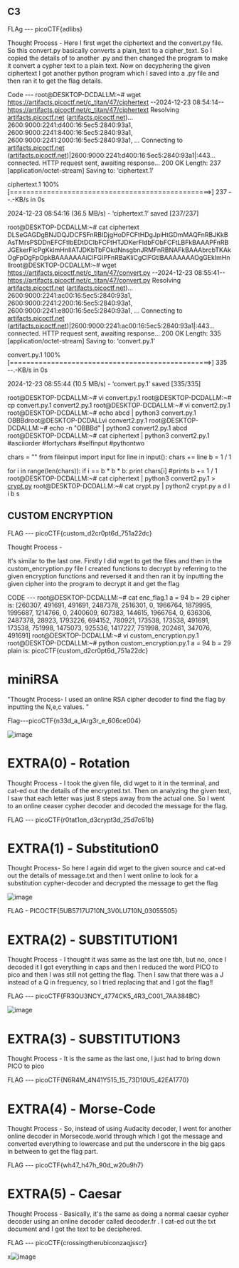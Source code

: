 ## C3

FLAg --- picoCTF{adlibs}

Thought Process - 
Here I first wget the ciphertext and the convert.py file. So this convert.py basically converts a plain_text to a cipher_text. So I copied the details of to another .py and then changed the program to make it convert a 
cypher text to a plain text. Now on decyphering the given ciphertext I got another python program which I saved into a .py file and then ran it to get the flag details.

Code ---
root@DESKTOP-DCDALLM:~# wget https://artifacts.picoctf.net/c_titan/47/ciphertext
--2024-12-23 08:54:14--  https://artifacts.picoctf.net/c_titan/47/ciphertext
Resolving [artifacts.picoctf.net](http://artifacts.picoctf.net/) ([artifacts.picoctf.net](http://artifacts.picoctf.net/))... 2600:9000:2241:d400:16:5ec5:2840:93a1, 2600:9000:2241:8400:16:5ec5:2840:93a1, 2600:9000:2241:2000:16:5ec5:2840:93a1, ...
Connecting to [artifacts.picoctf.net](http://artifacts.picoctf.net/) ([artifacts.picoctf.net](http://artifacts.picoctf.net/))|2600:9000:2241:d400:16:5ec5:2840:93a1|:443... connected.
HTTP request sent, awaiting response... 200 OK
Length: 237 [application/octet-stream]
Saving to: ‘ciphertext.1’

ciphertext.1                  100%[=================================================>]     237  --.-KB/s    in 0s

2024-12-23 08:54:16 (36.5 MB/s) - ‘ciphertext.1’ saved [237/237]

root@DESKTOP-DCDALLM:~# cat ciphertext
DLSeGAGDgBNJDQJDCFSFnRBIDjgHoDFCFtHDgJpiHtGDmMAQFnRBJKkBAsTMrsPSDDnEFCFtIbEDtDCIbFCFtHTJDKerFldbFObFCFtLBFkBAAAPFnRBJGEkerFlcPgKkImHnIlATJDKbTbFOkdNnsgbnJRMFnRBNAFkBAAAbrcbTKAkOgFpOgFpOpkBAAAAAAAiClFGIPFnRBaKliCgClFGtIBAAAAAAAOgGEkImHnIlroot@DESKTOP-DCDALLM:~# wget https://artifacts.picoctf.net/c_titan/47/convert.py
--2024-12-23 08:55:41--  https://artifacts.picoctf.net/c_titan/47/convert.py
Resolving [artifacts.picoctf.net](http://artifacts.picoctf.net/) ([artifacts.picoctf.net](http://artifacts.picoctf.net/))... 2600:9000:2241:ac00:16:5ec5:2840:93a1, 2600:9000:2241:2200:16:5ec5:2840:93a1, 2600:9000:2241:e800:16:5ec5:2840:93a1, ...
Connecting to [artifacts.picoctf.net](http://artifacts.picoctf.net/) ([artifacts.picoctf.net](http://artifacts.picoctf.net/))|2600:9000:2241:ac00:16:5ec5:2840:93a1|:443... connected.
HTTP request sent, awaiting response... 200 OK
Length: 335 [application/octet-stream]
Saving to: ‘convert.py.1’

convert.py.1                  100%[=================================================>]     335  --.-KB/s    in 0s

2024-12-23 08:55:44 (10.5 MB/s) - ‘convert.py.1’ saved [335/335]

root@DESKTOP-DCDALLM:~# vi convert.py.1
root@DESKTOP-DCDALLM:~# cp convert.py.1 convert2.py.1
root@DESKTOP-DCDALLM:~# vi convert2.py.1
root@DESKTOP-DCDALLM:~# echo abcd | python3 convert.py.1
OBBBdroot@DESKTOP-DCDALLvi convert2.py.1
root@DESKTOP-DCDALLM:~# echo -n "OBBBd" | python3 convert2.py.1
abcd
root@DESKTOP-DCDALLM:~# cat ciphertext | python3 convert2.py.1
#asciiorder
#fortychars
#selfinput
#pythontwo

chars = ""
from fileinput import input
for line in input():
chars += line
b = 1 / 1

for i in range(len(chars)):
if i == b * b * b:
print chars[i] #prints
b += 1 / 1
root@DESKTOP-DCDALLM:~# cat ciphertext | python3 convert2.py.1 > [crypt.py](http://crypt.py/)
root@DESKTOP-DCDALLM:~# cat crypt.py | python2 crypt.py
a
d
l
i
b
s


## CUSTOM ENCRYPTION

FLAG --- picoCTF{custom_d2cr0pt6d_751a22dc}

Thought Process -

It's similar to the last one. Firstly I did wget to get the files and then in the custom_encryption.py file I created functions to decrypt by referring to the given encryption functions and reversed it
and then ran it by inputting the given cipher into the program to decrypt it and get the flag

CODE ---
root@DESKTOP-DCDALLM:~# cat enc_flag.1
a = 94
b = 29
cipher is: [260307, 491691, 491691, 2487378, 2516301, 0, 1966764, 1879995, 1995687, 1214766, 0, 2400609, 607383, 144615, 1966764, 0, 636306,
2487378, 28923, 1793226, 694152, 780921, 173538, 173538, 491691, 173538, 751998, 1475073, 925536, 1417227, 751998, 202461, 347076, 491691]
root@DESKTOP-DCDALLM:~# vi custom_encryption.py.1
root@DESKTOP-DCDALLM:~# python custom_encryption.py.1
a = 94
b = 29
plain is: picoCTF{custom_d2cr0pt6d_751a22dc}

# miniRSA 

"Thought Process- 
I used an online RSA cipher decoder to find the flag by inputting the N,e,c values.
"

Flag---picoCTF{n33d_a_lArg3r_e_606ce004}

![image](https://github.com/user-attachments/assets/6584a9a7-9efd-489f-b0de-5db4d8cc7357)






# EXTRA(0) - Rotation

Thought Process - 
I took the given file, did wget to it in the terminal, and cat-ed out the details of the encrypted.txt.
Then on analyzing the given text, I saw that each letter was just 8 steps away from the actual one. So I went to an online ceaser cypher decoder and decoded the message for the flag.

FLAG --- 	picoCTF{r0tat1on_d3crypt3d_25d7c61b}

# EXTRA(1) - Substitution0

Thought Process- 
So here I again did wget to the given source and cat-ed out the details of message.txt and then I went online to look for a substitution cypher-decoder and decrypted the message to get the flag 

![image](https://github.com/user-attachments/assets/1f116421-c59d-4207-94bd-9cf325cc5977)

FLAG - PICOCTF{5UB5717U710N_3V0LU710N_03055505}

# EXTRA(2) - SUBSTITUTION1

Thought Process - 
I thought it was same as the last one tbh, but no, once I decoded it I got everything in caps and then I reduced the word PICO to pico and then I was still not getting the flag. Then I saw that there was 
a J instead of a Q in frequency, so I tried replacing that and I got the flag!!

FLAG --- picoCTF{FR3QU3NCY_4774CK5_4R3_C001_7AA384BC}

![image](https://github.com/user-attachments/assets/42a4b6d7-f698-4d80-af2b-5761f13b6d98)


# EXTRA(3) - SUBSTITUTION3 

Thought Process - 
It is the same as the last one, I just had to bring down PICO to pico

FLAG --- picoCTF{N6R4M_4N41Y515_15_73D10U5_42EA1770}

# EXTRA(4) - Morse-Code 

Thought Process - 
So, instead of using Audacity decoder, I went for another online decoder in Morsecode.world through which I got the message and converted everything to lowercase and put the underscore in the big gaps in between to get the flag part.

FLAG --- picoCTF{wh47_h47h_90d_w20u9h7}

# EXTRA(5) - Caesar

Thought Process - 
Basically, it's the same as doing a normal caesar cypher decoder using an online decoder called decoder.fr . I cat-ed out the txt document and I got the text to be deciphered.

FLAG --- picoCTF{crossingtherubiconzaqjsscr}



x![image](https://github.com/user-attachments/assets/7f75dafc-794a-4f44-bdd4-9e85b5c912cc)
